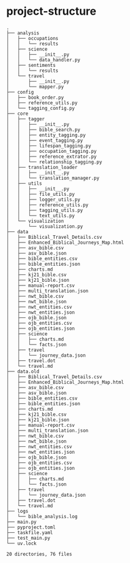 # project-structure

    .
    ├── analysis
    │   ├── occupations
    │   │   └── results
    │   ├── science
    │   │   ├── __init__.py
    │   │   └── data_handler.py
    │   ├── sentiments
    │   │   └── results
    │   └── travel
    │       ├── __init__.py
    │       └── mapper.py
    ├── config
    │   ├── book_order.py
    │   ├── reference_utils.py
    │   └── tagging_config.py
    ├── core
    │   ├── tagger
    │   │   ├── __init__.py
    │   │   ├── bible_search.py
    │   │   ├── entity_tagging.py
    │   │   ├── event_tagging.py
    │   │   ├── lifespan_tagging.py
    │   │   ├── occupation_tagging.py
    │   │   ├── reference_extrator.py
    │   │   └── relationship_tagging.py
    │   ├── translation_loader
    │   │   ├── __init__.py
    │   │   └── translation_manager.py
    │   ├── utils
    │   │   ├── __init__.py
    │   │   ├── file_utils.py
    │   │   ├── logger_utils.py
    │   │   ├── reference_utils.py
    │   │   ├── tagging_utils.py
    │   │   └── text_utils.py
    │   └── visualization
    │       └── visualization.py
    ├── data
    │   ├── Biblical_Travel_Details.csv
    │   ├── Enhanced_Biblical_Journeys_Map.html
    │   ├── asv_bible.csv
    │   ├── asv_bible.json
    │   ├── bible_entities.csv
    │   ├── bible_entities.json
    │   ├── charts.md
    │   ├── kj21_bible.csv
    │   ├── kj21_bible.json
    │   ├── manual-report.csv
    │   ├── multi_translation.json
    │   ├── nwt_bible.csv
    │   ├── nwt_bible.json
    │   ├── nwt_entities.csv
    │   ├── nwt_entities.json
    │   ├── ojb_bible.json
    │   ├── ojb_entities.csv
    │   ├── ojb_entities.json
    │   ├── science
    │   │   ├── charts.md
    │   │   └── facts.json
    │   ├── travel
    │   │   └── journey_data.json
    │   ├── travel.dot
    │   └── travel.md
    ├── data.old
    │   ├── Biblical_Travel_Details.csv
    │   ├── Enhanced_Biblical_Journeys_Map.html
    │   ├── asv_bible.csv
    │   ├── asv_bible.json
    │   ├── bible_entities.csv
    │   ├── bible_entities.json
    │   ├── charts.md
    │   ├── kj21_bible.csv
    │   ├── kj21_bible.json
    │   ├── manual-report.csv
    │   ├── multi_translation.json
    │   ├── nwt_bible.csv
    │   ├── nwt_bible.json
    │   ├── nwt_entities.csv
    │   ├── nwt_entities.json
    │   ├── ojb_bible.json
    │   ├── ojb_entities.csv
    │   ├── ojb_entities.json
    │   ├── science
    │   │   ├── charts.md
    │   │   └── facts.json
    │   ├── travel
    │   │   └── journey_data.json
    │   ├── travel.dot
    │   └── travel.md
    ├── logs
    │   └── bible_analysis.log
    ├── main.py
    ├── pyproject.toml
    ├── taskfile.yaml
    ├── test_main.py
    └── uv.lock
    
    20 directories, 76 files
